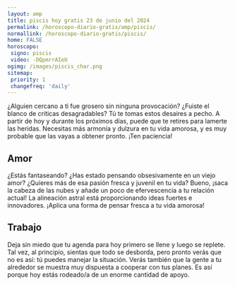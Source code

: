 ```yaml
---
layout: amp
title: piscis hoy gratis 23 de junio del 2024 
permalink: /horoscopo-diario-gratis/amp/piscis/
normallink: /horoscopo-diario-gratis/piscis/
home: FALSE
horoscopo:
 signo: piscis
 video: -DQpmrrAIeU
ogimg: /images/piscis_char.png
sitemap:
 priority: 1
 changefreq: 'daily'
---
```



¿Alguien cercano a ti fue grosero sin ninguna provocación? ¿Fuiste el blanco de críticas desagradables? Tú te tomas estos desaires a pecho. A partir de hoy y durante los próximos días, puede que te retires para lamerte las heridas. Necesitas más armonía y dulzura en tu vida amorosa, y es muy probable que las vayas a obtener pronto. ¡Ten paciencia!

## Amor

¿Estás fantaseando? ¿Has estado pensando obsesivamente en un viejo amor? ¿Quieres más de esa pasión fresca y juvenil en tu vida? Bueno, ¡saca la cabeza de las nubes y añade un poco de efervescencia a tu relación actual! La alineación astral está proporcionando ideas fuertes e innovadores. ¡Aplica una forma de pensar fresca a tu vida amorosa!

## Trabajo

Deja sin miedo que tu agenda para hoy primero se llene y luego se replete. Tal vez, al principio, sientas que todo se desborda, pero pronto verás que no es así: tú puedes manejar la situación. Verás también que la gente a tu alrededor se muestra muy dispuesta a cooperar con tus planes. Es así porque hoy estás rodeado/a de un enorme cantidad de apoyo.